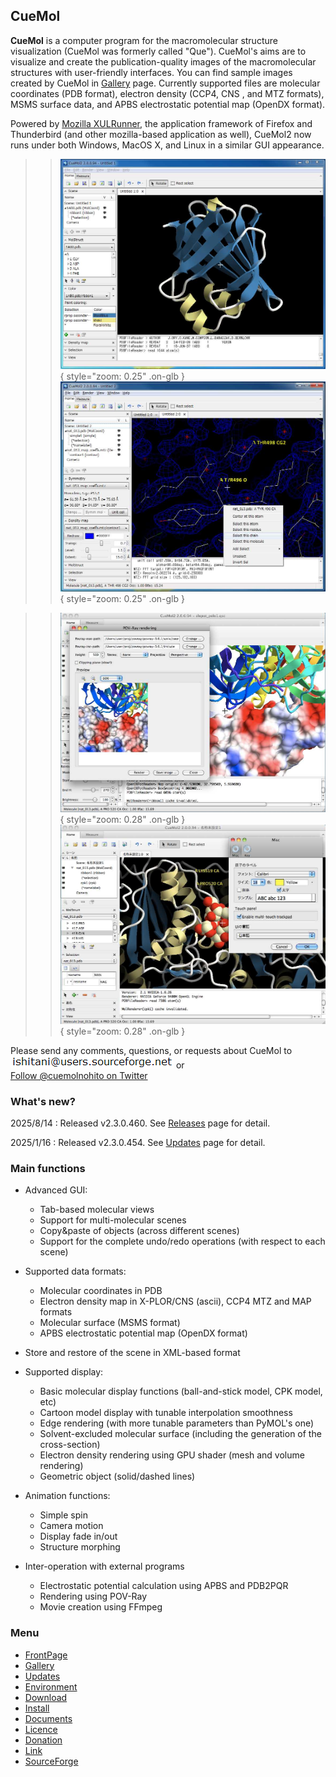 ## CueMol



**CueMol** is a computer program for the macromolecular structure visualization (CueMol was formerly called "Que").
CueMol's aims are to visualize and create the publication-quality images of the macromolecular structures with user-friendly interfaces. You can find sample images created by CueMol in [Gallery](./en/Gallery) page. 
Currently supported files are molecular coordinates (PDB format),
electron density (CCP4, CNS , and MTZ formats),
MSMS surface data,
and APBS electrostatic potential map (OpenDX format). 

Powered by [Mozilla XULRunner](http://www.mozilla.org/projects/mozilla-based.html), the application framework of Firefox and Thunderbird (and other mozilla-based application as well), CueMol2 now runs under both Windows, MacOS X, and Linux in a similar GUI appearance.


>> ![snapshot2_1](./assets/images/index/snapshot2_1.jpg){ style="zoom: 0.25" .on-glb } ![snapshot2_2](./assets/images/index/snapshot2_2.jpg){ style="zoom: 0.25" .on-glb }


>> ![snapshot2_2m](./assets/images/index/snapshot2_2m.jpg){ style="zoom: 0.28" .on-glb } ![snapshot2_1m](./assets/images/index/snapshot2_1m.jpg){ style="zoom: 0.28" .on-glb } 

Please send any comments, questions, or requests about CueMol to<br/>
![mm1](./assets/images/index/mm1.png)![mm2](./assets/images/index/mm2.png) or <br/>
[Follow @cuemolnohito on Twitter](https://x.com/cuemolnohito)

### What's new?
2025/8/14
:   Released v2.3.0.460. See [Releases](https://github.com/CueMol/cuemol2/releases/tag/v2.3.0.460) page for detail.

2025/1/16
:   Released v2.3.0.454. See [Updates](./en/Updates) page for detail.


### Main functions

*  Advanced GUI:
    *  Tab-based molecular views
    *  Support for multi-molecular scenes
    *  Copy&paste of objects (across different scenes)
    *  Support for the complete undo/redo operations (with respect to each scene)

*  Supported data formats:
    *  Molecular coordinates in PDB
    *  Electron density map in X-PLOR/CNS (ascii), CCP4 MTZ and MAP formats
    *  Molecular surface (MSMS format)
    *  APBS electrostatic potential map (OpenDX format)

*  Store and restore of the scene in XML-based format

*  Supported display:
    *  Basic molecular display functions (ball-and-stick model, CPK model, etc)
    *  Cartoon model display with tunable interpolation smoothness
    *  Edge rendering (with more tunable parameters than PyMOL's one)
    *  Solvent-excluded molecular surface (including the generation of the cross-section)
    *  Electron density rendering using GPU shader (mesh and volume rendering)
    *  Geometric object (solid/dashed lines)

*  Animation functions:
    *  Simple spin
    *  Camera motion
    *  Display fade in/out
    *  Structure morphing

*  Inter-operation with external programs
    *  Electrostatic potential calculation using APBS and PDB2PQR
    *  Rendering using POV-Ray
    *  Movie creation using FFmpeg


### Menu

* [FrontPage](./en/FrontPage)
* [Gallery](./en/Gallery)
* [Updates](./en/Updates)
* [Environment](./en/Environment)
* [Download](./en/Download)
* [Install](./en/Install)
* [Documents](./en/Documents)
* [Licence](./en/Licence)
* [Donation](./en/Licence)
* [Link](./en/Link)
* [SourceForge](http://sourceforge.net/projects/cuemol/)
